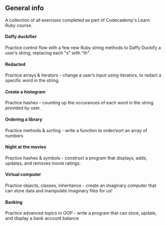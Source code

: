 ## General info
A collection of all exercises completed as part of Codecademy's Learn Ruby course.

#### Daffy duckifier
Practice control flow with a few new Ruby string methods to Daffy Duckify a user’s string, replacing each "s" with "th".

#### Redacted
Practice arrays & iterators - change a user’s input using iterators, to redact a specific word in the string.

#### Create a histogram
Practice hashes - counting up the occurances of each word in the string provided by user.

#### Ordering a library
Practice methods & sorting - write a function to order/sort an array of numbers

#### Night at the movies
Practice hashes & symbols - construct a program that displays, adds, updates, and removes movie ratings.

#### Virtual computer
Practice objects, classes, inheritance - create an imaginary computer that can store data and manipulate imaginary files for us!

#### Banking
Practice advanced topics in OOP - write a program that can store, update, and display a bank account balance